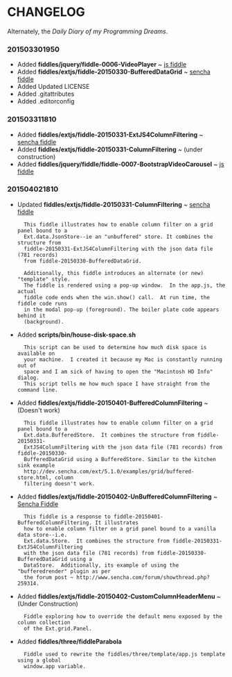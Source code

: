 CHANGELOG
===

Alternately, the _Daily Diary of my Programming Dreams_.

### 201503301950

* Added **fiddles/jquery/fiddle-0006-VideoPlayer** ~ [js fiddle](http://jsfiddle.net/bradyhouse/mszj46cf/)
* Added **fiddles/extjs/fiddle-20150330-BufferedDataGrid** ~ [sencha fiddle](https://fiddle.sencha.com/#fiddle/kh9)
* Added Updated LICENSE
* Added .gitattributes
* Added .editorconfig


### 201503311810

* Added **fiddles/extjs/fiddle-20150331-ExtJS4ColumnFiltering** ~ [sencha fiddle](https://fiddle.sencha.com/#fiddle/kie)
* Added **fiddles/extjs/fiddle-20150331-ColumnFiltering** ~ (under construction)
* Added **fiddles/jquery/fiddle/fiddle-0007-BootstrapVideoCarousel** ~ [js fiddle](http://jsfiddle.net/bradyhouse/86mp2t4q/)


### 201504021810

* Updated **fiddles/extjs/fiddle-20150331-ColumnFiltering** ~ [sencha fiddle](https://fiddle.sencha.com/#fiddle/km0) 

        This fiddle illustrates how to enable column filter on a grid panel bound to a 
        Ext.data.JsonStore--ie an "unbuffered" store. It combines the structure from 
        fiddle-20150331-ExtJS4ColumnFiltering with the json data file (781 records) 
        from fiddle-20150330-BufferedDataGrid.
        
        Additionally, this fiddle introduces an alternate (or new) "template" style.  
        The fiddle is rendered using a pop-up window.  In the app.js, the actual 
        fiddle code ends when the win.show() call.  At run time, the fiddle code runs 
        in the modal pop-up (foreground). The boiler plate code appears behind it 
        (background).  
        

* Added **scripts/bin/house-disk-space.sh**  

        This script can be used to determine how much disk space is available on 
        your machine.  I created it because my Mac is constantly running out of 
        space and I am sick of having to open the "Macintosh HD Info" dialog.  
        This script tells me how much space I have straight from the command line.
        

* Added **fiddles/extjs/fiddle-20150401-BufferedColumnFiltering** ~ (Doesn't work)

        This fiddle illustrates how to enable column filter on a grid panel bound to a 
        Ext.data.BufferedStore.  It combines the structure from fiddle-20150331-
        ExtJS4ColumnFiltering with the json data file (781 records) from fiddle-20150330-
        BufferedDataGrid using a BufferedStore. Similar to the kitchen sink example 
        http://dev.sencha.com/ext/5.1.0/examples/grid/buffered-store.html, column 
        filtering doesn't work. 
        

* Added **fiddles/extjs/fiddle-20150402-UnBufferedColumnFiltering** ~ [Sencha Fiddle](https://fiddle.sencha.com/#fiddle/ko5)

        This fiddle is a response to fiddle-20150401-BufferedColumnFiltering. It illustrates 
        how to enable column filter on a grid panel bound to a vanilla data store--i.e. 
        Ext.data.Store.  It combines the structure from fiddle-20150331-ExtJS4ColumnFiltering
        with the json data file (781 records) from fiddle-20150330-BufferedDataGrid using a 
        DataStore.  Additionally, its example of using the "bufferedrender" plugin as per
        the forum post ~ http://www.sencha.com/forum/showthread.php?259314.
        

* Added **fiddles/extjs/fiddle-20150402-CustomColumnHeaderMenu** ~ (Under Construction)
        
        Fiddle exploring how to override the default menu exposed by the column collection 
        of the Ext.grid.Panel.


* Added **fiddles/three/fiddleParabola**
        
        Fiddle used to rewrite the fiddles/three/template/app.js template using a global 
        window.app variable.
        